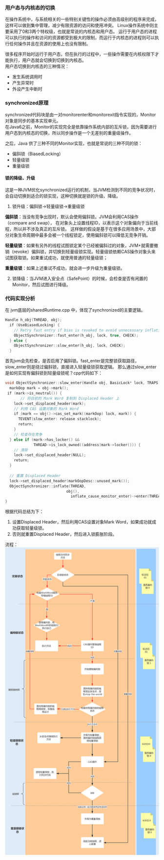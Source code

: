 

### 用户态与内核态的切换  
在操作系统中，与系统相关的一些特别关键性的操作必须由高级别的程序来完成，这样可以做到集中管理，减少有限资源的访问和使用冲突。
Linux操作系统中则主要采用了0和3两个特权级，也就是常说的内核态和用户态。
运行于用户态的进程可以执行的操作和访问的资源都受到极大的限制，而运行于内核态的进程则可以执行任何操作并且在资源的使用上也没有限制。  

很多程序开始时运行于用户态，但在执行的过程中，一些操作需要在内核权限下才能执行，用户态就会切换到切换到内核态。  
用户态切换到内核态的三种情况：
* 发生系统调用时
* 产生异常时
* 外设产生中断时
### synchronized原理
synchronized代码块是由一对monitorenter和monitorexit指令实现的，Monitor对象是同步的基本实现单元。  
在Java6之前，Monitor的实现完全是依靠操作系统内部的互斥锁，因为需要进行用户态到内核态的切换，所以同步操作是一个无差别的重量级操作。  

之后，Java 供了三种不同的Monitor实现，也就是常说的三种不同的锁：
* 偏斜锁（BiasedLocking）
* 轻量级锁
* 重量级锁

#### 锁的降级、升级
这是一种JVM优化synchronized运行的机制，当JVM检测到不同的竞争状况时，会自动切换到适合的锁实现，这种切换就是锁的升级、降级。  

1. 锁升级：偏斜锁->轻量级锁->重量级锁  

**偏斜锁**：当没有竞争出现时，默认会使用偏斜锁。JVM会利用CAS操作（compare and swap），
在对象头上设置线程ID，以表示这个对象偏向于当前线程，所以并不涉及真正的互斥锁。
这样做的假设是基于在很多应用场景中，大部分对象生命周期中最多会被一个线程锁定，使用偏斜锁可以降低无竞争开销。  

**轻量级锁**：如果有另外的线程试图锁定某个已经被偏斜过的对象，JVM+就需要撤销（revoke）偏斜锁，并切换到轻量级锁实现。轻量级锁依赖CAS操作对象头来试图获取锁。如果重试成功，就使用普通的轻量级锁；

**重量级锁**：如果上述重试不成功，就会进一步升级为重量级锁。

2. 锁降级：当JVM进入安全点（SafePoint）的时候，会检查是否有闲置的Monitor，然后试图进行降级。  

### 代码实现分析 
在 jvm底层的sharedRuntime.cpp 中，体现了synchronized的主要逻辑。
```C++
Handle h_obj(THREAD, obj);
  if (UseBiasedLocking) {
    // Retry fast entry if bias is revoked to avoid unnecessary inflation
    ObjectSynchronizer::fast_enter(h_obj, lock, true, CHECK);
  } else {
    ObjectSynchronizer::slow_enter(h_obj, lock, CHECK);
  }
```
首先jvm会先检查，是否启用了偏斜锁。fast_enter是完整锁获取路径，slow_enter则是绕过偏斜锁，直接进入轻量级锁获取逻辑。
那么通过slow_enter是如何实现有偏斜锁到轻量级锁呢？cpp代码如下：
```C++
void ObjectSynchronizer::slow_enter(Handle obj, BasicLock* lock, TRAPS) {
  markOop mark = obj->mark();
 if (mark->is_neutral()) {
       // 将目前的 Mark Word 复制到 Displaced Header 上
	lock->set_displaced_header(mark);
	// 利用 CAS 设置对象的 Mark Word
    if (mark == obj()->cas_set_mark((markOop) lock, mark)) {
      TEVENT(slow_enter: release stacklock);
      return;
    }
    // 检查存在竞争
  } else if (mark->has_locker() &&
             THREAD->is_lock_owned((address)mark->locker())) {
	// 清除
    lock->set_displaced_header(NULL);
    return;
  }
 
  // 重置 Displaced Header
  lock->set_displaced_header(markOopDesc::unused_mark());
  ObjectSynchronizer::inflate(THREAD,
                          	obj(),
                              inflate_cause_monitor_enter)->enter(THREAD);
}

```
根据代码总结为下：
1. 设置Displaced Header，然后利用CAS设置对象Mark Word，如果成功就成功获取轻量级锁。
2. 否则就重置Displaced Header，然后进入锁膨胀阶段。

流程： 
![image](https://github.com/islongfei/Blog/blob/master/images/Sync%E9%94%81%E6%B5%81%E7%A8%8B.png)
